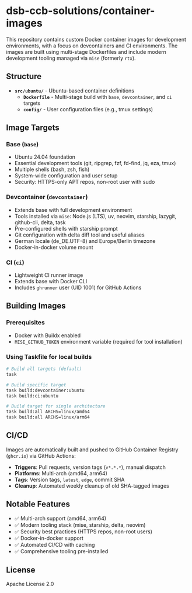 # dsb-ccb-solutions/container-images

This repository contains custom Docker container images for development environments, with a focus on devcontainers and CI environments. The images are built using multi-stage Dockerfiles and include modern development tooling managed via `mise` (formerly `rtx`).

## Structure

- **`src/ubuntu/`** - Ubuntu-based container definitions
  - **`Dockerfile`** - Multi-stage build with `base`, `devcontainer`, and `ci` targets
  - **`config/`** - User configuration files (e.g., tmux settings)

## Image Targets

### Base (`base`)
- Ubuntu 24.04 foundation
- Essential development tools (git, ripgrep, fzf, fd-find, jq, eza, tmux)
- Multiple shells (bash, zsh, fish)
- System-wide configuration and user setup
- Security: HTTPS-only APT repos, non-root user with sudo

### Devcontainer (`devcontainer`)
- Extends base with full development environment
- Tools installed via `mise`: Node.js (LTS), uv, neovim, starship, lazygit, github-cli, delta, task
- Pre-configured shells with starship prompt
- Git configuration with delta diff tool and useful aliases
- German locale (de_DE.UTF-8) and Europe/Berlin timezone
- Docker-in-docker volume mount

### CI (`ci`)
- Lightweight CI runner image
- Extends base with Docker CLI
- Includes `ghrunner` user (UID 1001) for GitHub Actions

## Building Images

### Prerequisites
- Docker with Buildx enabled
- `MISE_GITHUB_TOKEN` environment variable (required for tool installation)

### Using Taskfile for local builds

```bash
# Build all targets (default)
task

# Build specific target
task build:devcontainer:ubuntu
task build:ci:ubuntu

# Build target for single architecture
task build:all ARCHS=linux/amd64
task build:all ARCHS=linux/arm64
```
## CI/CD

Images are automatically built and pushed to GitHub Container Registry (`ghcr.io`) via GitHub Actions:

- **Triggers**: Pull requests, version tags (`v*.*.*`), manual dispatch
- **Platforms**: Multi-arch (amd64, arm64)
- **Tags**: Version tags, `latest`, `edge`, commit SHA
- **Cleanup**: Automated weekly cleanup of old SHA-tagged images

## Notable Features

- ✅ Multi-arch support (amd64, arm64)
- ✅ Modern tooling stack (mise, starship, delta, neovim)
- ✅ Security best practices (HTTPS repos, non-root users)
- ✅ Docker-in-docker support
- ✅ Automated CI/CD with caching
- ✅ Comprehensive tooling pre-installed

## License

Apache License 2.0
